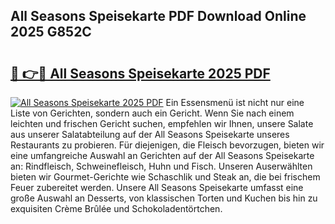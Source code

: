 ## All Seasons Speisekarte PDF Download Online 2025 G852C

# <h2><a href="http://gccdrq2.nevu.top/?p=All+Seasons+Speisekarte">🔗 👉🔴 All Seasons Speisekarte 2025 PDF</a></h2>

[![All Seasons Speisekarte 2025 PDF](https://i.imgur.com/dBaPXMq.png)](http://gccdrq2.nevu.top/?p=All+Seasons+Speisekarte)
Ein Essensmenü ist nicht nur eine Liste von Gerichten, sondern auch ein Gericht. Wenn Sie nach einem leichten und frischen Gericht suchen, empfehlen wir Ihnen, unsere Salate aus unserer Salatabteilung auf der All Seasons Speisekarte unseres Restaurants zu probieren. Für diejenigen, die Fleisch bevorzugen, bieten wir eine umfangreiche Auswahl an Gerichten auf der All Seasons Speisekarte an: Rindfleisch, Schweinefleisch, Huhn und Fisch. Unseren Auserwählten bieten wir Gourmet-Gerichte wie Schaschlik und Steak an, die bei frischem Feuer zubereitet werden. Unsere All Seasons Speisekarte umfasst eine große Auswahl an Desserts, von klassischen Torten und Kuchen bis hin zu exquisiten Crème Brûlée und Schokoladentörtchen.
